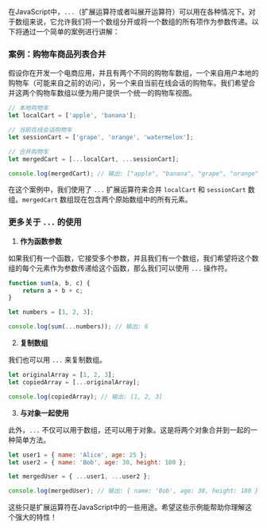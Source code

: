 在JavaScript中，`...`（扩展运算符或者叫展开运算符）可以用在各种情况下。对于数组来说，它允许我们将一个数组分开或将一个数组的所有项作为参数传递。以下将通过一个简单的案例进行讲解：

### 案例：购物车商品列表合并

假设你在开发一个电商应用，并且有两个不同的购物车数组，一个来自用户本地的购物车（可能来自之前的访问），另一个来自当前在线会话的购物车。我们希望合并这两个购物车数组以便为用户提供一个统一的购物车视图。

```javascript
// 本地购物车
let localCart = ['apple', 'banana'];

// 当前在线会话购物车
let sessionCart = ['grape', 'orange', 'watermelon'];

// 合并购物车
let mergedCart = [...localCart, ...sessionCart];

console.log(mergedCart); // 输出: ["apple", "banana", "grape", "orange", "watermelon"]
```

在这个案例中，我们使用了 `...` 扩展运算符来合并 `localCart` 和 `sessionCart` 数组。`mergedCart` 数组现在包含两个原始数组中的所有元素。

### 更多关于 `...` 的使用

1. **作为函数参数**

如果我们有一个函数，它接受多个参数，并且我们有一个数组，我们希望将这个数组的每个元素作为参数传递给这个函数，那么我们可以使用 `...` 操作符。

```javascript
function sum(a, b, c) {
    return a + b + c;
}

let numbers = [1, 2, 3];

console.log(sum(...numbers)); // 输出: 6
```

2. **复制数组**

我们也可以用 `...` 来复制数组。

```javascript
let originalArray = [1, 2, 3];
let copiedArray = [...originalArray];

console.log(copiedArray); // 输出: [1, 2, 3]
```

3. **与对象一起使用**

此外，`...` 不仅可以用于数组，还可以用于对象。这是将两个对象合并到一起的一种简单方法。

```javascript
let user1 = { name: 'Alice', age: 25 };
let user2 = { name: 'Bob', age: 30, height: 180 };

let mergedUser = { ...user1, ...user2 };

console.log(mergedUser); // 输出: { name: 'Bob', age: 30, height: 180 }
```

这些只是扩展运算符在JavaScript中的一些用途。希望这些示例能帮助你理解这个强大的特性！